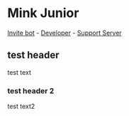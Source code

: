 # Mink Junior
[Invite bot](https://discord.com/oauth2/authorize?client_id=1388068763668185118) - [Developer](https://discord.com/channels/@me) - [Support Server](https://discord.gg/2XP26mReak)
## test header
test text
### test header 2
test text2
